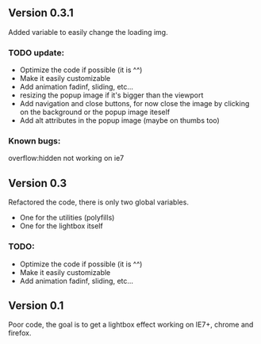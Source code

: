 ## Version 0.3.1
Added variable to easily change the loading img.

### TODO update:
* Optimize the code if possible (it is ^^)
* Make it easily customizable
* Add animation fadinf, sliding, etc...
* resizing the popup image if it's bigger than the viewport
* Add navigation and close buttons, for now close the image by clicking on the background or the popup image iteself
* Add alt attributes in the popup image (maybe on thumbs too)

### Known bugs:
overflow:hidden not working on ie7

## Version 0.3
Refactored the code, there is only two global variables.
* One for the utilities (polyfills)
* One for the lightbox itself

### TODO:
* Optimize the code if possible (it is ^^)
* Make it easily customizable
* Add animation fadinf, sliding, etc...

## Version 0.1
Poor code, the goal is to get a lightbox effect working on IE7+, chrome and firefox.